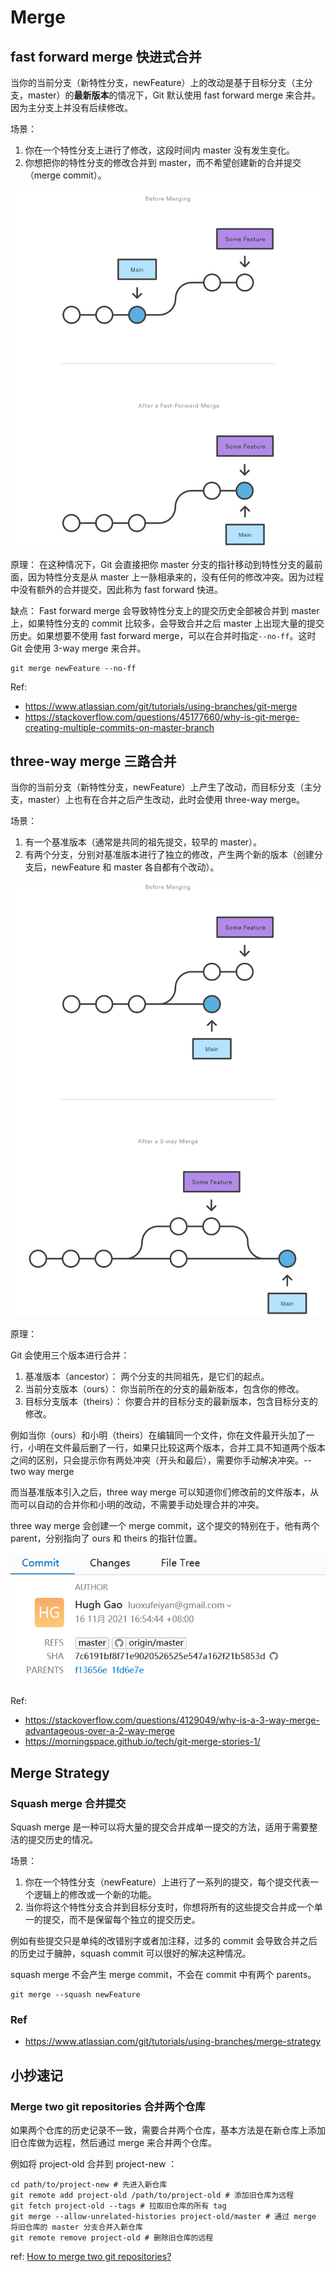 # Merge

## fast forward merge 快进式合并

当你的当前分支（新特性分支，newFeature）上的改动是基于目标分支（主分支，master）的**最新版本**的情况下，Git 默认使用 fast forward merge 来合并。因为主分支上并没有后续修改。

场景：

1. 你在一个特性分支上进行了修改，这段时间内 master 没有发生变化。
2. 你想把你的特性分支的修改合并到 master，而不希望创建新的合并提交（merge commit）。

![Fast forward merge -- from Atlassian](fast_forward_merge.svg)

原理：
在这种情况下，Git 会直接把你 master 分支的指针移动到特性分支的最前面，因为特性分支是从 master 上一脉相承来的，没有任何的修改冲突。因为过程中没有额外的合并提交，因此称为 fast forward 快进。

缺点：
Fast forward merge 会导致特性分支上的提交历史全部被合并到 master 上，如果特性分支的 commit 比较多，会导致合并之后 master 上出现大量的提交历史。如果想要不使用 fast forward merge，可以在合并时指定`--no-ff`。这时 Git 会使用 3-way merge 来合并。

```shell
git merge newFeature --no-ff
```

Ref:

- https://www.atlassian.com/git/tutorials/using-branches/git-merge
- https://stackoverflow.com/questions/45177660/why-is-git-merge-creating-multiple-commits-on-master-branch

## three-way merge 三路合并

当你的当前分支（新特性分支，newFeature）上产生了改动，而目标分支（主分支，master）上也有在合并之后产生改动，此时会使用 three-way merge。

场景：

1. 有一个基准版本（通常是共同的祖先提交，较早的 master）。
2. 有两个分支，分别对基准版本进行了独立的修改，产生两个新的版本（创建分支后，newFeature 和 master 各自都有个改动）。

![three way merge -- also from Atlassian](three_way_merge.svg)

原理：

Git 会使用三个版本进行合并：

1. 基准版本（ancestor）： 两个分支的共同祖先，是它们的起点。
2. 当前分支版本（ours）： 你当前所在的分支的最新版本，包含你的修改。
3. 目标分支版本（theirs）： 你要合并的目标分支的最新版本，包含目标分支的修改。

例如当你（ours）和小明（theirs）在编辑同一个文件，你在文件最开头加了一行，小明在文件最后删了一行，如果只比较这两个版本，合并工具不知道两个版本之间的区别，只会提示你有两处冲突（开头和最后），需要你手动解决冲突。-- two way merge

而当基准版本引入之后，three way merge 可以知道你们修改前的文件版本，从而可以自动的合并你和小明的改动，不需要手动处理合并的冲突。

three way merge 会创建一个 merge commit，这个提交的特别在于，他有两个 parent，分别指向了 ours 和 theirs 的指针位置。

![merge commit](three_way_merge_commit.png)

Ref:

- https://stackoverflow.com/questions/4129049/why-is-a-3-way-merge-advantageous-over-a-2-way-merge
- https://morningspace.github.io/tech/git-merge-stories-1/

## Merge Strategy

### Squash merge 合并提交

Squash merge 是一种可以将大量的提交合并成单一提交的方法，适用于需要整洁的提交历史的情况。

场景：

1. 你在一个特性分支（newFeature）上进行了一系列的提交，每个提交代表一个逻辑上的修改或一个新的功能。
2. 当你将这个特性分支合并到目标分支时，你想将所有的这些提交合并成一个单一的提交，而不是保留每个独立的提交历史。

例如有些提交只是单纯的改错别字或者加注释，过多的 commit 会导致合并之后的历史过于臃肿，squash commit 可以很好的解决这种情况。

squash merge 不会产生 merge commit，不会在 commit 中有两个 parents。

```shell
git merge --squash newFeature
```

### Ref

- https://www.atlassian.com/git/tutorials/using-branches/merge-strategy


## 小抄速记

### Merge two git repositories 合并两个仓库

如果两个仓库的历史记录不一致，需要合并两个仓库，基本方法是在新仓库上添加旧仓库做为远程，然后通过 merge 来合并两个仓库。

例如将 project-old 合并到 project-new ：

```shell
cd path/to/project-new # 先进入新仓库
git remote add project-old /path/to/project-old # 添加旧仓库为远程
git fetch project-old --tags # 拉取旧仓库的所有 tag
git merge --allow-unrelated-histories project-old/master # 通过 merge 将旧仓库的 master 分支合并入新仓库
git remote remove project-old # 删除旧仓库的远程
```

ref: [How to merge two git repositories?](https://stackoverflow.com/questions/1425892/how-to-merge-two-git-repositories)
